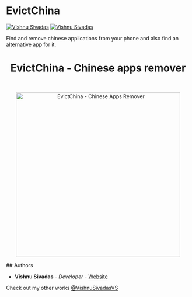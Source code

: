 # EvictChina
[![Vishnu Sivadas](https://www.vishnusivadas.com/github/codequality.svg?style=flat)](https://github.com/VishnuSivadasVS)
[![Vishnu Sivadas](https://vishnusivadas.com/github/open-source.svg?style=flat)](https://github.com/VishnuSivadasVS)

Find and remove chinese applications from your phone and also find an alternative app for it.

<h1 align="center"> EvictChina - Chinese apps remover </h1> <br>
<p align="center">
  <a href="https://github.com/VishnuSivadasVS/EvictChina/releases/download/1.0/EvictChina-release.apk">
    <img alt="EvictChina - Chinese Apps Remover" title="EvictChina - Chinese Apps Remover" src="https://evictchina.vishnusivadas.com/assets/images/google-play-badge.png" width="450">
  </a>
</p>
## Authors

* **Vishnu Sivadas** - *Developer* - [Website](https://www.vishnusivadas.com/)

Check out my other works [@VishnuSivadasVS](https://github.com/VishnuSivadasVS)
